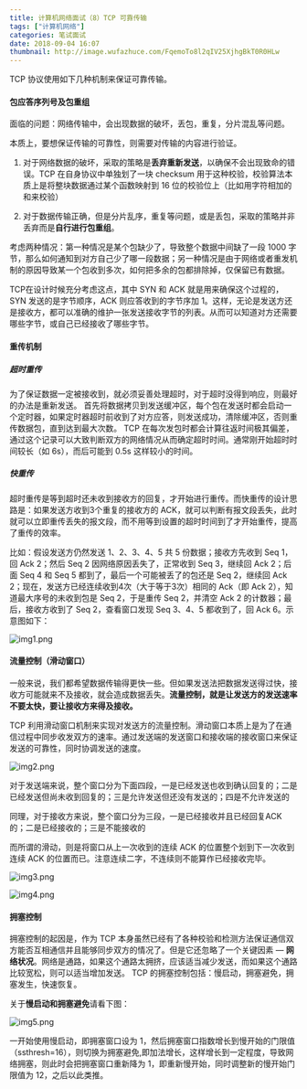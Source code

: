 ```yaml
---
title: 计算机网络面试（8）TCP 可靠传输
tags: ["计算机网络"]
categories: 笔试面试
date: 2018-09-04 16:07
thumbnail: http://image.wufazhuce.com/FqemoTo8l2qIV25XjhgBkT0R0HLw
---
```


TCP 协议使用如下几种机制来保证可靠传输。

#### 包应答序列号及包重组

面临的问题：网络传输中，会出现数据的破坏，丢包，重复，分片混乱等问题。

本质上，要想保证传输的可靠性，则需要对传输的内容进行验证。

1. 对于网络数据的破坏，采取的策略是**丢弃重新发送**，以确保不会出现致命的错误。TCP 在自身协议中单独划了一块 checksum 用于这种校验，校验算法本质上是将整块数据通过某个函数映射到 16 位的校验位上（比如用字符相加的和来校验）

2. 对于数据传输正确，但是分片乱序，重复等问题，或是丢包，采取的策略并非丢弃而是**自行进行包重组**。

考虑两种情况：第一种情况是某个包缺少了，导致整个数据中间缺了一段 1000 字节，那么如何通知到对方自己少了哪一段数据；另一种情况是由于网络或者重发机制的原因导致某一个包收到多次，如何把多余的包都排除掉，仅保留已有数据。

TCP在设计时候充分考虑这点，其中 SYN 和 ACK 就是用来确保这个过程的，SYN 发送的是字节顺序，ACK 则应答收到的字节序加 1。这样，无论是发送方还是接收方，都可以准确的维护一张发送接收字节的列表。从而可以知道对方还需要哪些字节，或自己已经接收了哪些字节。

#### 重传机制

##### 超时重传

为了保证数据一定被接收到，就必须妥善处理超时，对于超时没得到响应，则最好的办法是重新发送。
首先将数据拷贝到发送缓冲区，每个包在发送时都会启动一个定时器，如果定时器超时前收到了对方应答，则发送成功，清除缓冲区，否则重传数据包，直到达到最大次数。
TCP 在每次发包时都会计算往返时间极其偏差，通过这个记录可以大致判断双方的网络情况从而确定超时时间。通常刚开始超时时间较长（如 6s），而后可能到 0.5s 这样较小的时间。

##### 快重传

超时重传是等到超时还未收到接收方的回复，才开始进行重传。而快重传的设计思路是：如果发送方收到3个重复的接收方的 ACK，就可以判断有报文段丢失，此时就可以立即重传丢失的报文段，而不用等到设置的超时时间到了才开始重传，提高了重传的效率。

比如：假设发送方仍然发送 1、2、3、4、5 共 5 份数据；接收方先收到 Seq 1，回 Ack 2；然后 Seq 2 因网络原因丢失了，正常收到 Seq 3，继续回 Ack 2；后面 Seq 4 和 Seq 5 都到了，最后一个可能被丢了的包还是 Seq 2，继续回 Ack 2；现在，发送方已经连续收到4次（大于等于3次）相同的 Ack（即 Ack 2），知道最大序号的未收到包是 Seq 2，于是重传 Seq 2，并清空 Ack 2 的计数器；最后，接收方收到了 Seq 2，查看窗口发现 Seq 3、4、5 都收到了，回 Ack 6。示意图如下：
 
![img1.png](https://i.loli.net/2019/08/29/Pu6FKmEitjZRxQY.jpg)

#### 流量控制（滑动窗口）

一般来说，我们都希望数据传输得更快一些。但如果发送法把数据发送得过快，接收方可能就来不及接收，就会造成数据丢失。**流量控制，就是让发送方的发送速率不要太快，要让接收方来得及接收。**

TCP 利用滑动窗口机制来实现对发送方的流量控制。滑动窗口本质上是为了在通信过程中同步收发双方的速率。通过发送端的发送窗口和接收端的接收窗口来保证发送的可靠性，同时协调发送的速度。

![img2.png](https://i.loli.net/2019/08/29/2POXhMULcWgwsI4.jpg)

对于发送端来说，整个窗口分为下面四段，一是已经发送也收到确认回复的；二是已经发送但尚未收到回复的；三是允许发送但还没有发送的；四是不允许发送的

同理，对于接收方来说，整个窗口分为三段，一是已经接收并且已经回复ACK的；二是已经接收的；三是不能接收的

而所谓的滑动，则是将窗口从上一次收到的连续 ACK 的位置整个划到下一次收到连续 ACK 的位置而已。注意连续二字，不连续则不能算作已经接收完毕。

![img3.png](https://i.loli.net/2019/08/29/7xsYUQzEFXcNiVr.jpg)

![img4.png](https://i.loli.net/2019/08/29/Od729oEVQbXyCsS.jpg)

#### 拥塞控制

拥塞控制的起因是，作为 TCP 本身虽然已经有了各种校验和检测方法保证通信双方能否互相通信并且能够同步双方的情况了。但是它还忽略了一个关键因素 — **网络状况**。网络是通路，如果这个通路太拥挤，应该适当减少发送，而如果这个通路比较宽松，则可以适当增加发送。
TCP 的拥塞控制包括：慢启动，拥塞避免，拥塞发生，快速恢复。

关于**慢启动和拥塞避免**请看下图：

![img5.png](https://i.loli.net/2019/08/29/Eyt9T46oZv3JCQI.jpg)

一开始使用慢启动，即拥塞窗口设为 1，然后拥塞窗口指数增长到慢开始的门限值（ssthresh=16），则切换为拥塞避免,即加法增长，这样增长到一定程度，导致网络拥塞，则此时会把拥塞窗口重新降为 1，即重新慢开始，同时调整新的慢开始门限值为 12，之后以此类推。
